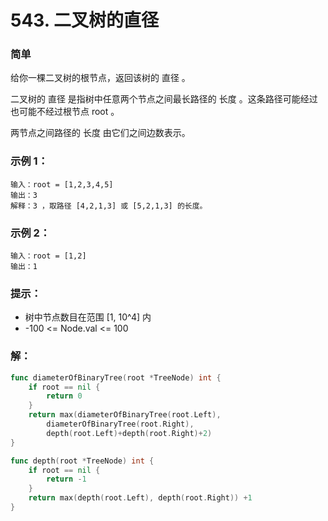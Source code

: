 # 543. 二叉树的直径

### 简单

给你一棵二叉树的根节点，返回该树的 直径 。

二叉树的 直径 是指树中任意两个节点之间最长路径的 长度 。这条路径可能经过也可能不经过根节点 root 。

两节点之间路径的 长度 由它们之间边数表示。

### 示例 1：

    输入：root = [1,2,3,4,5]
    输出：3
    解释：3 ，取路径 [4,2,1,3] 或 [5,2,1,3] 的长度。

### 示例 2：

    输入：root = [1,2]
    输出：1
 

### 提示：
- 树中节点数目在范围 [1, 10^4] 内
- -100 <= Node.val <= 100

### 解：
```go
func diameterOfBinaryTree(root *TreeNode) int {
	if root == nil {
		return 0
	}
	return max(diameterOfBinaryTree(root.Left),
		diameterOfBinaryTree(root.Right),
		depth(root.Left)+depth(root.Right)+2)
}

func depth(root *TreeNode) int {
	if root == nil {
		return -1
	}
	return max(depth(root.Left), depth(root.Right)) +1
}
```